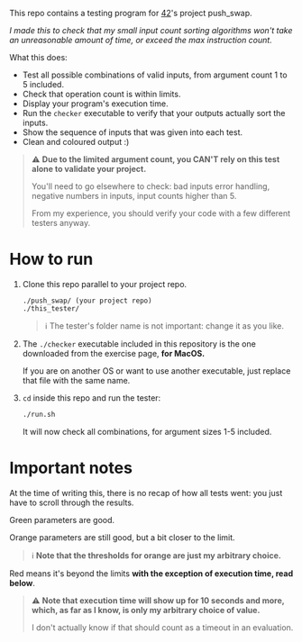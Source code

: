 This repo contains a testing program for [42](https://42.fr/)'s project push_swap.

_I made this to check that my small input count sorting algorithms won't take an unreasonable amount of time,
or exceed the max instruction count._

What this does:
- Test all possible combinations of valid inputs, from argument count 1 to 5 included.
- Check that operation count is within limits.
- Display your program's execution time.
- Run the `checker` executable to verify that your outputs actually sort the inputs.
- Show the sequence of inputs that was given into each test.
- Clean and coloured output :)

> ⚠️ **Due to the limited argument count, you CAN'T rely on this test alone to validate your project.**
> 
> You'll need to go elsewhere to check: bad inputs error handling, negative numbers in inputs, input counts higher than 5.
> 
> From my experience, you should verify your code with a few different testers anyway.

# How to run

1. Clone this repo parallel to your project repo.
    ```
    ./push_swap/ (your project repo)
    ./this_tester/
    ```
    > ℹ️ The tester's folder name is not important: change it as you like.

2. The `./checker` executable included in this repository is the one downloaded from the exercise page, **for MacOS.**

   If you are on another OS or want to use another executable, just replace that file with the same name. 

3. `cd` inside this repo and run the tester:
    ```bash
   ./run.sh
    ```
   It will now check all combinations, for argument sizes 1-5 included.

# Important notes

At the time of writing this, there is no recap of how all tests went: you just have to scroll through the results.

Green parameters are good.

Orange parameters are still good, but a bit closer to the limit.

> ℹ️ **Note that the thresholds for orange are just my arbitrary choice.**

Red means it's beyond the limits **with the exception of execution time, read below**.

> ⚠️ **Note that execution time will show up for 10 seconds and more, which, as far as I know, is only my arbitrary choice of value.**
> 
> I don't actually know if that should count as a timeout in an evaluation.
